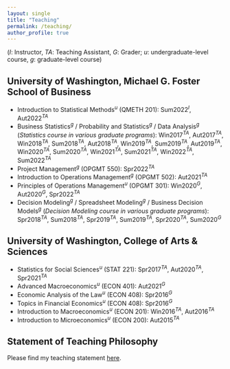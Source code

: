 ```yaml
---
layout: single
title: "Teaching"
permalink: /teaching/
author_profile: true
---
```


(*I*: Instructor, *TA*: Teaching Assistant, *G*: Grader; 
*u*: undergraduate-level course, *g*: graduate-level course)

## University of Washington, Michael G. Foster School of Business  
  * Introduction to Statistical Methods<sup>*u*</sup> (QMETH 201): Sum2022<sup>*I*</sup>, Aut2022<sup>*TA*</sup>
  * Business Statistics<sup>*g*</sup> / Probability and Statistics<sup>*g*</sup> / Data Analysis<sup>*g*</sup> (*Statistics course in various graduate
programs*): Win2017<sup>*TA*</sup>, Aut2017<sup>*TA*</sup>, Win2018<sup>*TA*</sup>, Sum2018<sup>*TA*</sup>, Aut2018<sup>*TA*</sup>, Win2019<sup>*TA*</sup>, Sum2019<sup>*TA*</sup>, Aut2019<sup>*TA*</sup>, Win2020<sup>*TA*</sup>, Sum2020<sup>*TA*</sup>, Win2021<sup>*TA*</sup>, Sum2021<sup>*TA*</sup>, Win2022<sup>*TA*</sup>, Sum2022<sup>*TA*</sup>
  * Project Management<sup>*g*</sup> (OPGMT 550): Spr2022<sup>*TA*</sup>
  * Introduction to Operations Management<sup>*g*</sup> (OPGMT 502): Aut2021<sup>*TA*</sup>
  * Principles of Operations Management<sup>*u*</sup> (OPGMT 301): Win2020<sup>*G*</sup>, Aut2020<sup>*G*</sup>, Spr2022<sup>*TA*</sup>
  * Decision Modeling<sup>*g*</sup> / Spreadsheet Modeling<sup>*g*</sup> / Business Decision Models<sup>*g*</sup> (*Decision Modeling course in various graduate
programs*): Spr2018<sup>*TA*</sup>, Sum2018<sup>*TA*</sup>, Spr2019<sup>*TA*</sup>, Sum2019<sup>*TA*</sup>, Spr2020<sup>*TA*</sup>, Sum2020<sup>*G*</sup>

## University of Washington, College of Arts & Sciences
  * Statistics for Social Sciences<sup>*u*</sup> (STAT 221): Spr2017<sup>*TA*</sup>, Aut2020<sup>*TA*</sup>, Spr2021<sup>*TA*</sup>
  * Advanced Macroeconomics<sup>*u*</sup> (ECON 401): Aut2021<sup>*G*</sup>
  * Economic Analysis of the Law<sup>*u*</sup> (ECON 408): Spr2016<sup>*G*</sup>
  * Topics in Financial Economics<sup>*u*</sup> (ECON 408): Spr2016<sup>*G*</sup>
  * Introduction to Macroeconomics<sup>*u*</sup> (ECON 201): Win2016<sup>*TA*</sup>, Aut2016<sup>*TA*</sup> 
  * Introduction to Microeconomics<sup>*u*</sup> (ECON 200): Aut2015<sup>*TA*</sup>

Statement of Teaching Philosophy
------
Please find my teaching statement [here](https://gani-nurmukhametov.github.io/files/GaniNurmukhametov_Teaching_Statement.pdf).
